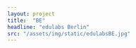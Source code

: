 ```yaml
---
layout: project
title:  "BE"
headline: "edulabs Berlin"
src: "/assets/img/static/edulabsBE.jpg"
---
```




